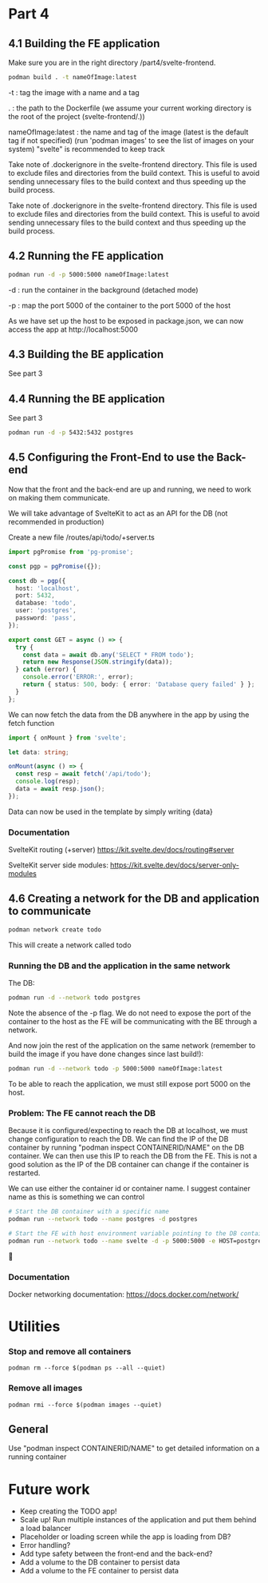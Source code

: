# Part 4

## 4.1 Building the FE application

Make sure you are in the right directory /part4/svelte-frontend.

```bash
podman build . -t nameOfImage:latest
```

-t : tag the image with a name and a tag

. : the path to the Dockerfile (we assume your current working directory is the root of the project (svelte-frontend/.))

nameOfImage:latest : the name and tag of the image (latest is the default tag if not specified) (run 'podman images' to see the list of images on your system)
"svelte" is recommended to keep track

Take note of .dockerignore in the svelte-frontend directory. This file is used to exclude files and directories from the build context. This is useful to avoid sending unnecessary files to the build context and thus speeding up the build process.

Take note of .dockerignore in the svelte-frontend directory. This file is used to exclude files and directories from the build context. This is useful to avoid sending unnecessary files to the build context and thus speeding up the build process.

## 4.2 Running the FE application

```bash
podman run -d -p 5000:5000 nameOfImage:latest
```

-d : run the container in the background (detached mode)

-p : map the port 5000 of the container to the port 5000 of the host

As we have set up the host to be exposed in package.json, we can now access the app at http://localhost:5000

## 4.3 Building the BE application

See part 3

## 4.4 Running the BE application

See part 3

```bash
podman run -d -p 5432:5432 postgres
```

## 4.5 Configuring the Front-End to use the Back-end

Now that the front and the back-end are up and running, we need to work on making them communicate.

We will take advantage of SvelteKit to act as an API for the DB (not recommended in production)

Create a new file /routes/api/todo/+server.ts

```typescript
import pgPromise from 'pg-promise';

const pgp = pgPromise({});

const db = pgp({
  host: 'localhost',
  port: 5432,
  database: 'todo',
  user: 'postgres',
  password: 'pass',
});

export const GET = async () => {
  try {
    const data = await db.any('SELECT * FROM todo');
    return new Response(JSON.stringify(data));
  } catch (error) {
    console.error('ERROR:', error);
    return { status: 500, body: { error: 'Database query failed' } };
  }
};
```

We can now fetch the data from the DB anywhere in the app by using the fetch function

```typescript
import { onMount } from 'svelte';

let data: string;

onMount(async () => {
  const resp = await fetch('/api/todo');
  console.log(resp);
  data = await resp.json();
});
```

Data can now be used in the template by simply writing {data}

### Documentation

SvelteKit routing (+server) https://kit.svelte.dev/docs/routing#server

SvelteKit server side modules: https://kit.svelte.dev/docs/server-only-modules

## 4.6 Creating a network for the DB and application to communicate

```bash
podman network create todo
```

This will create a network called todo

### Running the DB and the application in the same network

The DB:

```bash
podman run -d --network todo postgres
```

Note the absence of the -p flag. We do not need to expose the port of the container to the host as the FE will be communicating with the BE through a network.

And now join the rest of the application on the same network (remember to build the image if you have done changes since last build!):

```bash
podman run -d --network todo -p 5000:5000 nameOfImage:latest
```

To be able to reach the application, we must still expose port 5000 on the host.

### Problem: The FE cannot reach the DB

Because it is configured/expecting to reach the DB at localhost, we must change configuration to reach the DB. We can find the IP of the DB container by running "podman inspect CONTAINERID/NAME" on the DB container. We can then use this IP to reach the DB from the FE. This is not a good solution as the IP of the DB container can change if the container is restarted.

We can use either the container id or container name. I suggest container name as this is something we can control

```bash
# Start the DB container with a specific name
podman run --network todo --name postgres -d postgres

# Start the FE with host environment variable pointing to the DB container
podman run --network todo --name svelte -d -p 5000:5000 -e HOST=postgres svelte
```

🥳

### Documentation

Docker networking documentation: https://docs.docker.com/network/

# Utilities

### Stop and remove all containers

`podman rm --force $(podman ps --all --quiet)`

### Remove all images

`podman rmi --force $(podman images --quiet)`

## General

Use "podman inspect CONTAINERID/NAME" to get detailed information on a running container

# Future work

- Keep creating the TODO app!
- Scale up! Run multiple instances of the application and put them behind a load balancer
- Placeholder or loading screen while the app is loading from DB?
- Error handling?
- Add type safety between the front-end and the back-end?
- Add a volume to the DB container to persist data
- Add a volume to the FE container to persist data
